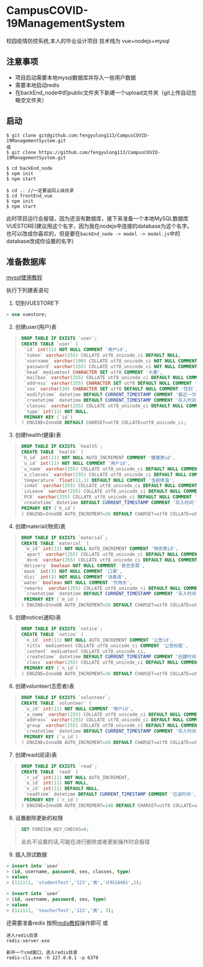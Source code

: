 # CampusCOVID-19ManagementSystem
校园疫情防控系统,本人的毕业设计项目
技术栈为 vue+nodejs+mysql

## 注意事项
- 项目启动需要本地mysql数据库并存入一些用户数据
- 需要本地启动redis
- 在backEnd_node中的public文件夹下新建一个upload文件夹（git上传自动忽略空文件夹）

## 启动
``` 
$ git clone git@github.com:fengyulong113/CampusCOVID-19ManagementSystem.git
或
$ git clone https://github.com/fengyulong113/CampusCOVID-19ManagementSystem.git

$ cd backEnd_node
$ npm init
$ npm start

$ cd .. //一定要返回上级目录
$ cd frontEnd_vue
$ npm init
$ npm start
```
此时项目运行会报错，因为还没有数据库，接下来准备一个本地MySQL数据库VUESTORE(建议用这个名字，因为我在nodejs中连接的database为这个名字。也可以改成你喜欢的，但是要在`backEnd_node -> model -> model.js`中的database改成你设置的名字)

## 准备数据库

[mysql使用教程](https://www.runoob.com/mysql/mysql-install.html)

执行下列建表语句

1. 切到VUESTORE下
```sql
> use vuestore;
```

2. 创建user(用户)表
>```sql
>DROP TABLE IF EXISTS `user`;
>CREATE TABLE `user` (
>  `id` int(11) NOT NULL COMMENT '用户id',
>  `token` varchar(255) COLLATE utf8_unicode_ci DEFAULT NULL,
>  `username` varchar(100) COLLATE utf8_unicode_ci NOT NULL COMMENT '用户',
>  `password` varchar(255) COLLATE utf8_unicode_ci NOT NULL COMMENT '密码',
>  `head` mediumtext CHARACTER SET utf8 COMMENT '头像',
>  `mailbox` varchar(255) COLLATE utf8_unicode_ci DEFAULT NULL COMMENT '邮箱',
>  `address` varchar(255) CHARACTER SET utf8 DEFAULT NULL COMMENT '地址',
>  `sex` varchar(20) CHARACTER SET utf8 DEFAULT NULL COMMENT '性别',
>  `modifytime` datetime DEFAULT CURRENT_TIMESTAMP COMMENT '最近一次修改时间',
>  `createtime` datetime DEFAULT CURRENT_TIMESTAMP COMMENT '存入时间',
>  `classes` varchar(255) COLLATE utf8_unicode_ci DEFAULT NULL COMMENT '所属班级',
>  `type` int(11) NOT NULL,
>  PRIMARY KEY (`id`)
>) ENGINE=InnoDB DEFAULT CHARSET=utf8 COLLATE=utf8_unicode_ci;
>```

3. 创建health(健康)表
>```sql
>DROP TABLE IF EXISTS `health`;
>CREATE TABLE `health` (
> `h_id` int(11) NOT NULL AUTO_INCREMENT COMMENT '健康表id',
> `u_id` int(11) NOT NULL COMMENT '用户id',
> `u_name` varchar(255) COLLATE utf8_unicode_ci DEFAULT NULL COMMENT '用户名',
> `u_classes` varchar(255) COLLATE utf8_unicode_ci DEFAULT NULL COMMENT '用户班级',
> `temperature` float(11,1) DEFAULT NULL COMMENT '当前体温',
> `isHot` varchar(255) COLLATE utf8_unicode_ci DEFAULT NULL COMMENT '是否发热',
> `isLeave` varchar(255) COLLATE utf8_unicode_ci DEFAULT NULL COMMENT '是否离开学校',
> `PCR` varchar(255) COLLATE utf8_unicode_ci DEFAULT NULL COMMENT '核酸检测是否为阴性',
> `createtime` datetime DEFAULT CURRENT_TIMESTAMP COMMENT '存入时间',
> PRIMARY KEY (`h_id`)
>) ENGINE=InnoDB AUTO_INCREMENT=26 DEFAULT CHARSET=utf8 COLLATE=utf8_unicode_ci;
>```

4. 创建material(物资)表
>```sql
>DROP TABLE IF EXISTS `material`;
>CREATE TABLE `material` (
>  `m_id` int(11) NOT NULL AUTO_INCREMENT COMMENT '物资表id',
>  `apart` varchar(255) COLLATE utf8_unicode_ci DEFAULT NULL COMMENT '地点',
>  `dorm` varchar(255) COLLATE utf8_unicode_ci DEFAULT NULL COMMENT '寝室',
> `delivery` boolean NOT NULL COMMENT '是否急需',
> `mask` int(3) NOT NULL COMMENT '口罩',
> `disi` int(3) NOT NULL COMMENT '消毒液',
> `water` boolean NOT NULL COMMENT '饮用水',
> `remarks` varchar(255) COLLATE utf8_unicode_ci DEFAULT NULL COMMENT '备注',
>  `createtime` datetime DEFAULT CURRENT_TIMESTAMP COMMENT '存入时间',
>  PRIMARY KEY (`m_id`)
>) ENGINE=InnoDB AUTO_INCREMENT=26 DEFAULT CHARSET=utf8 COLLATE=utf8_unicode_ci;
>```

5. 创建notice(通知)表
>```sql
>DROP TABLE IF EXISTS `notice`;
>CREATE TABLE `notice` (
>  `n_id` int(11) NOT NULL AUTO_INCREMENT COMMENT '公告id',
>  `title` mediumtext COLLATE utf8_unicode_ci COMMENT '公告标题',
>  `content` mediumtext COLLATE utf8_unicode_ci,
>  `createtime` datetime DEFAULT CURRENT_TIMESTAMP COMMENT '创建时间',
>  `class` varchar(255) COLLATE utf8_unicode_ci DEFAULT NULL COMMENT '通知的班级',
>  PRIMARY KEY (`n_id`)
>) ENGINE=InnoDB AUTO_INCREMENT=36 DEFAULT CHARSET=utf8 COLLATE=utf8_unicode_ci;
>```

6. 创建volunteer(志愿者)表
>```sql
>DROP TABLE IF EXISTS `volunteer`;
>CREATE TABLE `volunteer` (
>  `u_id` int(11) NOT NULL COMMENT '用户id',
>  `u_name` varchar(255) COLLATE utf8_unicode_ci DEFAULT NULL COMMENT '用户名',
>  `address` varchar(255) COLLATE utf8_unicode_ci DEFAULT NULL COMMENT '服务地点',
>  `group` varchar(255) COLLATE utf8_unicode_ci DEFAULT NULL COMMENT '服务小组',
>  `createtime` datetime DEFAULT CURRENT_TIMESTAMP COMMENT '存入时间',
>  PRIMARY KEY (`u_id`)
>) ENGINE=InnoDB AUTO_INCREMENT=26 DEFAULT CHARSET=utf8 COLLATE=utf8_unicode_ci;
>```

7. 创建read(阅读)表
>```sql
>DROP TABLE IF EXISTS `read`;
>CREATE TABLE `read` (
>  `r_id` int(11) NOT NULL AUTO_INCREMENT,
>  `u_id` int(11) NOT NULL,
>  `n_id` int(11) DEFAULT NULL,
>  `readtime` datetime DEFAULT CURRENT_TIMESTAMP COMMENT '已读时间',
>  PRIMARY KEY (`r_id`)
>) ENGINE=InnoDB AUTO_INCREMENT=148 DEFAULT CHARSET=utf8 COLLATE=utf8_unicode_ci;
>```

8. 设置删除更新的权限
>```sql
>SET FOREIGN_KEY_CHECKS=0;
>```
>
>此处不设置的话,可能在进行删除或者更新操作时会报错

9. 插入测试数据
```sql
> insert into `user`
> (id, username, password, sex, classes, type)
> values
> (111111, 'studentTest','123','男','计科18401',2);
```
```sql
> insert into `user`
> (id, username, password, sex, type)
> values
> (111111, 'teacherTest','123','男', 3);
```

还需要准备redis
按照[redis教程](https://www.runoob.com/redis/redis-install.html)操作即可
或

```
进入redis目录
redis-server.exe

新开一个cmd窗口，进入redis目录
redis-cli.exe -h 127.0.0.1 -p 6379
```

